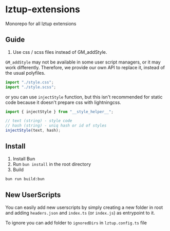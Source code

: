 # lztup-extensions

Monorepo for all lztup extensions

## Guide

1. Use css / scss files instead of GM_addStyle.

`GM_addStyle` may not be available in some user script managers, or it may work differently. Therefore, we provide our own API to replace it, instead of the usual polyfiles.

```ts
import "./style.css";
import "./style.scss";
```

or you can use `injectStyle` function, but this isn't recommended for static code because it doesn't prepare css with lightningcss.

```ts
import { injectStyle } from "__style_helper__";

// text (string) - style code
// hash (string) - uniq hash or id of styles
injectStyle(text, hash);
```

## Install

1. Install Bun
2. Run `bun install` in the root directory
3. Build

```bash
bun run build:bun
```

## New UserScripts

You can easily add new userscripts by simply creating a new folder in root and adding `headers.json` and `index.ts` (or `index.js`) as entrypoint to it.

To ignore you can add folder to `ignoredDirs` in `lztup.config.ts` file
